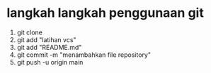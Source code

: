 # langkah langkah penggunaan git
1. git clone
2. git add "latihan vcs"
3. git add "README.md"
4. git commit -m "menambahkan file repository"
5. git push -u origin main

